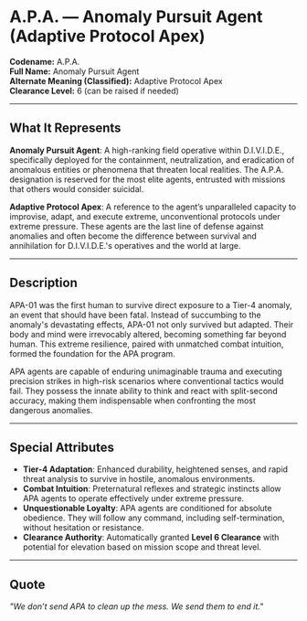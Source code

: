 # A.P.A. — Anomaly Pursuit Agent (Adaptive Protocol Apex)

**Codename:** A.P.A.  
**Full Name:** Anomaly Pursuit Agent  
**Alternate Meaning (Classified):** Adaptive Protocol Apex  
**Clearance Level:** 6 (can be raised if needed)

---

## What It Represents

**Anomaly Pursuit Agent**: A high-ranking field operative within D.I.V.I.D.E., specifically deployed for the containment, neutralization, and eradication of anomalous entities or phenomena that threaten local realities. The A.P.A. designation is reserved for the most elite agents, entrusted with missions that others would consider suicidal.

**Adaptive Protocol Apex**: A reference to the agent’s unparalleled capacity to improvise, adapt, and execute extreme, unconventional protocols under extreme pressure. These agents are the last line of defense against anomalies and often become the difference between survival and annihilation for D.I.V.I.D.E.'s operatives and the world at large.

---

## Description

APA-01 was the first human to survive direct exposure to a Tier-4 anomaly, an event that should have been fatal. Instead of succumbing to the anomaly's devastating effects, APA-01 not only survived but adapted. Their body and mind were irrevocably altered, becoming something far beyond human. This extreme resilience, paired with unmatched combat intuition, formed the foundation for the APA program.

APA agents are capable of enduring unimaginable trauma and executing precision strikes in high-risk scenarios where conventional tactics would fail. They possess the innate ability to think and react with split-second accuracy, making them indispensable when confronting the most dangerous anomalies.

---

## Special Attributes

- **Tier-4 Adaptation**: Enhanced durability, heightened senses, and rapid threat analysis to survive in hostile, anomalous environments.
- **Combat Intuition**: Preternatural reflexes and strategic instincts allow APA agents to operate effectively under extreme pressure.
- **Unquestionable Loyalty**: APA agents are conditioned for absolute obedience. They will follow any command, including self-termination, without hesitation or resistance.
- **Clearance Authority**: Automatically granted **Level 6 Clearance** with potential for elevation based on mission scope and threat level.

---

## Quote

*"We don’t send APA to clean up the mess. We send them to end it."*
